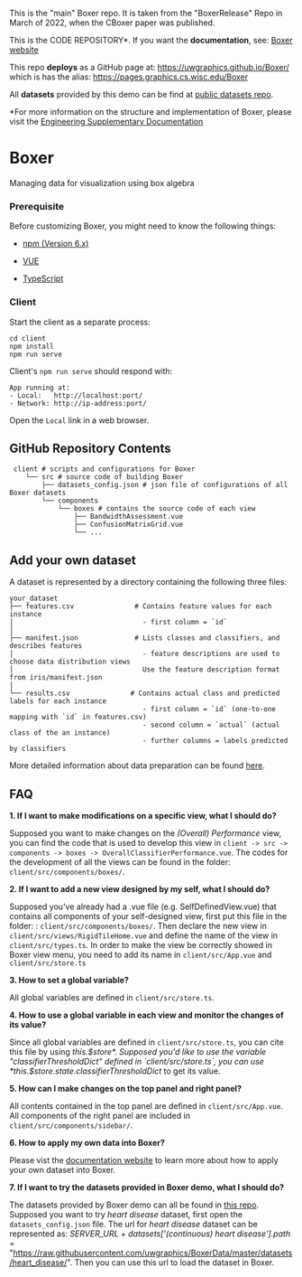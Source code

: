 This is the "main" Boxer repo. It is taken from the "BoxerRelease" Repo in March of 2022, when the CBoxer paper was published.

This is the CODE REPOSITORY*. If you want the **documentation**, see: [Boxer website](https://uwgraphics.github.io/BoxerDocs/)

This repo **deploys** as a GitHub page at: https://uwgraphics.github.io/Boxer/ which is has the alias: https://pages.graphics.cs.wisc.edu/Boxer

All **datasets** provided by this demo can be find at [public datasets repo](https://github.com/uwgraphics/BoxerData).


*For more information on the structure and implementation of Boxer, please visit the [Engineering Supplementary Documentation](./doc.md)

# Boxer

Managing data for visualization using box algebra


### Prerequisite
Before customizing Boxer, you might need to know the following things:

* [npm  (Version 6.x)](https://docs.npmjs.com/cli/v6/commands/npm) 

* [VUE](https://vuejs.org/v2/guide/)

* [TypeScript](https://www.typescriptlang.org/docs/)



### Client

Start the client as a separate process:
```shell
cd client
npm install
npm run serve
```
Client's `npm run serve` should respond with:

    App running at:
    - Local:   http://localhost:port/
    - Network: http://ip-address:port/

Open the `Local` link in a web browser.

## GitHub Repository Contents
     client # scripts and configurations for Boxer
        └── src # source code of building Boxer
            ├── datasets_config.json # json file of configurations of all Boxer datasets
            └── components
                └── boxes # contains the source code of each view
                    ├── BandwidthAssessment.vue      
                    ├── ConfusionMatrixGrid.vue      
                    └── ...
                    
## Add your own dataset
A dataset is represented by a directory containing the following three files:

    your_dataset
    ├── features.csv               # Contains feature values for each instance
    │                                - first column = `id`
    │
    ├── manifest.json              # Lists classes and classifiers, and describes features
    │                                - feature descriptions are used to choose data distribution views
    │                                Use the feature description format from iris/manifest.json
    │
    └── results.csv               # Contains actual class and predicted labels for each instance
                                     - first column = `id` (one-to-one mapping with `id` in features.csv)
                                     - second column = `actual` (actual class of the an instance)
                                     - further columns = labels predicted by classifiers

More detailed information about data preparation can be found [here](https://graphics.cs.wisc.edu/Vis/Boxer/docs/data_preparation/).


## FAQ

**1. If I want to make modifications on a specific view, what I should do?**

Supposed you want to make changes on the *(Overall) Performance* view, you can find the code that is used to develop this view in `client -> src -> components -> boxes -> OverallClassifierPerformance.vue`. The codes for the development of all the views can be found in the folder: `client/src/components/boxes/`.

**2. If I want to add a new view designed by my self, what I should do?**

Supposed you've already had a .vue file (e.g. SelfDefinedView.vue) that contains all components of your self-designed view, first put this file in the folder: : `client/src/components/boxes/`. Then declare the new view in `client/src/views/RigidTileHome.vue` and define the name of the view in `client/src/types.ts`. In order to make the view be correctly showed in Boxer view menu, you need to add its name in `client/src/App.vue` and `client/src/store.ts`

**3. How to set a global variable?**

All global variables are defined in `client/src/store.ts`. 

**4. How to use a global variable in each view and monitor the changes of its value?**

Since all global variables are defined in `client/src/store.ts`, you can cite this file by using *this.$store*. Supposed you'd like to use the variable "classifierThresholdDict" defined in `client/src/store.ts`, you can use *this.$store.state.classifierThresholdDict* to get its value. 

**5. How can I make changes on the top panel and right panel?**

All contents contained in the top panel are defined in `client/src/App.vue`.
All components of the right panel are included in `client/src/components/sidebar/`. 

**6. How to apply my own data into Boxer?**

Please vist the [documentation website](https://graphics.cs.wisc.edu/Vis/Boxer/docs/data_preparation/) to learn more about how to apply your own dataset into Boxer.

**7. If I want to try the datasets provided in Boxer demo, what I should do?**

The datasets provided by Boxer demo can all be found in [this repo](https://github.com/uwgraphics/BoxerData). Supposed you want to try *heart disease* dataset, first open the `datasets_config.json` file. The url for *heart disease* dataset can be represented as:
*SERVER_URL* + *datasets['(continuous) heart disease'].path* = "https://raw.githubusercontent.com/uwgraphics/BoxerData/master/datasets/heart_disease/". 
Then you can use this url to load the dataset in Boxer.
